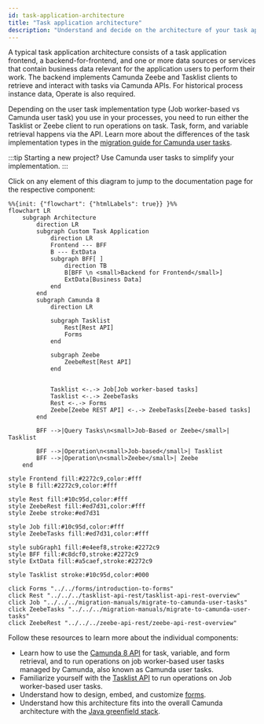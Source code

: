 ```yaml
---
id: task-application-architecture
title: "Task application architecture"
description: "Understand and decide on the architecture of your task application."
---
```


A typical task application architecture consists of a task application frontend, a backend-for-frontend, and one or more data sources or services that contain business data relevant for the application users to perform their work. The backend implements Camunda Zeebe and Tasklist clients to retrieve and interact with tasks via Camunda APIs. For historical process instance data, Operate is also required.

Depending on the user task implementation type (Job worker-based vs Camunda user task) you use in your processes, you need to run either the Tasklist or Zeebe client to run operations on task. Task, form, and variable retrieval happens via the API. Learn more about the differences of the task implementation types in the [migration guide for Camunda user tasks](/apis-tools/migration-manuals/migrate-to-camunda-user-tasks.md).

:::tip
Starting a new project? Use Camunda user tasks to simplify your implementation.
:::

Click on any element of this diagram to jump to the documentation page for the respective component:

```mermaid
%%{init: {"flowchart": {"htmlLabels": true}} }%%
flowchart LR
    subgraph Architecture
        direction LR
        subgraph Custom Task Application
            direction LR
            Frontend --- BFF
            B --- ExtData
            subgraph BFF[ ]
                direction TB
                B[BFF \n <small>Backend for Frontend</small>]
                ExtData[Business Data]
            end
        end
        subgraph Camunda 8
            direction LR

            subgraph Tasklist
                Rest[Rest API]
                Forms
            end

            subgraph Zeebe
                ZeebeRest[Rest API]
            end


            Tasklist <-.-> Job[Job worker-based tasks]
            Tasklist <-.-> ZeebeTasks
            Rest <-.-> Forms
            Zeebe[Zeebe REST API] <-.-> ZeebeTasks[Zeebe-based tasks]
        end

        BFF -->|Query Tasks\n<small>Job-Based or Zeebe</small>| Tasklist

        BFF -->|Operation\n<small>Job-based</small>| Tasklist
        BFF -->|Operation\n<small>Zeebe</small>| Zeebe
    end

style Frontend fill:#2272c9,color:#fff
style B fill:#2272c9,color:#fff

style Rest fill:#10c95d,color:#fff
style ZeebeRest fill:#ed7d31,color:#fff
style Zeebe stroke:#ed7d31

style Job fill:#10c95d,color:#fff
style ZeebeTasks fill:#ed7d31,color:#fff

style subGraph1 fill:#e4eef8,stroke:#2272c9
style BFF fill:#c8dcf0,stroke:#2272c9
style ExtData fill:#a5caef,stroke:#2272c9

style Tasklist stroke:#10c95d,color:#000

click Forms "../../forms/introduction-to-forms"
click Rest "../../../tasklist-api-rest/tasklist-api-rest-overview"
click Job "../../../migration-manuals/migrate-to-camunda-user-tasks"
click ZeebeTasks "../../../migration-manuals/migrate-to-camunda-user-tasks"
click ZeebeRest "../../../zeebe-api-rest/zeebe-api-rest-overview"
```

Follow these resources to learn more about the individual components:

- Learn how to use the [Camunda 8 API](/apis-tools/camunda-api-rest/specifications/assign-user-task.api.mdx) for task, variable, and form retrieval, and to run operations on job worker-based user tasks managed by Camunda, also known as Camunda user tasks.
- Familiarize yourself with the [Tasklist API](/apis-tools/tasklist-api-rest/tasklist-api-rest-overview.md) to run operations on Job worker-based user tasks.
- Understand how to design, embed, and customize [forms](/apis-tools/frontend-development/03-forms/01-introduction-to-forms.md).
- Understand how this architecture fits into the overall Camunda architecture with the [Java greenfield stack](/components/best-practices/architecture/deciding-about-your-stack.md).
